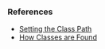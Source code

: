 ### References

- [Setting the Class Path](https://docs.oracle.com/javase/8/docs/technotes/tools/windows/classpath.html)
- [How Classes are Found](https://docs.oracle.com/javase/8/docs/technotes/tools/findingclasses.html)
